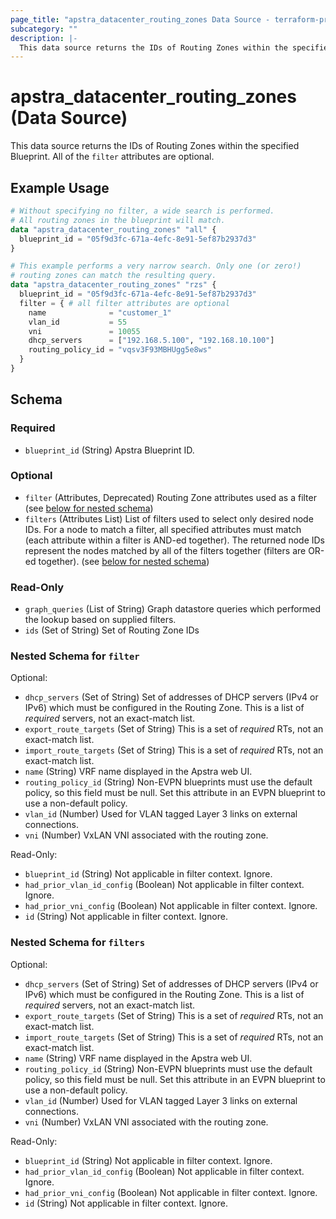 ```yaml
---
page_title: "apstra_datacenter_routing_zones Data Source - terraform-provider-apstra"
subcategory: ""
description: |-
  This data source returns the IDs of Routing Zones within the specified Blueprint. All of the filter attributes are optional.
---
```


# apstra_datacenter_routing_zones (Data Source)

This data source returns the IDs of Routing Zones within the specified Blueprint. All of the `filter` attributes are optional.

## Example Usage

```terraform
# Without specifying no filter, a wide search is performed.
# All routing zones in the blueprint will match.
data "apstra_datacenter_routing_zones" "all" {
  blueprint_id = "05f9d3fc-671a-4efc-8e91-5ef87b2937d3"
}

# This example performs a very narrow search. Only one (or zero!)
# routing zones can match the resulting query.
data "apstra_datacenter_routing_zones" "rzs" {
  blueprint_id = "05f9d3fc-671a-4efc-8e91-5ef87b2937d3"
  filter = { # all filter attributes are optional
    name              = "customer_1"
    vlan_id           = 55
    vni               = 10055
    dhcp_servers      = ["192.168.5.100", "192.168.10.100"]
    routing_policy_id = "vqsv3F93MBHUgg5e8ws"
  }
}
```

<!-- schema generated by tfplugindocs -->
## Schema

### Required

- `blueprint_id` (String) Apstra Blueprint ID.

### Optional

- `filter` (Attributes, Deprecated) Routing Zone attributes used as a filter (see [below for nested schema](#nestedatt--filter))
- `filters` (Attributes List) List of filters used to select only desired node IDs. For a node to match a filter, all specified attributes must match (each attribute within a filter is AND-ed together). The returned node IDs represent the nodes matched by all of the filters together (filters are OR-ed together). (see [below for nested schema](#nestedatt--filters))

### Read-Only

- `graph_queries` (List of String) Graph datastore queries which performed the lookup based on supplied filters.
- `ids` (Set of String) Set of Routing Zone IDs

<a id="nestedatt--filter"></a>
### Nested Schema for `filter`

Optional:

- `dhcp_servers` (Set of String) Set of addresses of DHCP servers (IPv4 or IPv6) which must be configured in the Routing Zone. This is a list of *required* servers, not an exact-match list.
- `export_route_targets` (Set of String) This is a set of *required* RTs, not an exact-match list.
- `import_route_targets` (Set of String) This is a set of *required* RTs, not an exact-match list.
- `name` (String) VRF name displayed in the Apstra web UI.
- `routing_policy_id` (String) Non-EVPN blueprints must use the default policy, so this field must be null. Set this attribute in an EVPN blueprint to use a non-default policy.
- `vlan_id` (Number) Used for VLAN tagged Layer 3 links on external connections.
- `vni` (Number) VxLAN VNI associated with the routing zone.

Read-Only:

- `blueprint_id` (String) Not applicable in filter context. Ignore.
- `had_prior_vlan_id_config` (Boolean) Not applicable in filter context. Ignore.
- `had_prior_vni_config` (Boolean) Not applicable in filter context. Ignore.
- `id` (String) Not applicable in filter context. Ignore.


<a id="nestedatt--filters"></a>
### Nested Schema for `filters`

Optional:

- `dhcp_servers` (Set of String) Set of addresses of DHCP servers (IPv4 or IPv6) which must be configured in the Routing Zone. This is a list of *required* servers, not an exact-match list.
- `export_route_targets` (Set of String) This is a set of *required* RTs, not an exact-match list.
- `import_route_targets` (Set of String) This is a set of *required* RTs, not an exact-match list.
- `name` (String) VRF name displayed in the Apstra web UI.
- `routing_policy_id` (String) Non-EVPN blueprints must use the default policy, so this field must be null. Set this attribute in an EVPN blueprint to use a non-default policy.
- `vlan_id` (Number) Used for VLAN tagged Layer 3 links on external connections.
- `vni` (Number) VxLAN VNI associated with the routing zone.

Read-Only:

- `blueprint_id` (String) Not applicable in filter context. Ignore.
- `had_prior_vlan_id_config` (Boolean) Not applicable in filter context. Ignore.
- `had_prior_vni_config` (Boolean) Not applicable in filter context. Ignore.
- `id` (String) Not applicable in filter context. Ignore.
